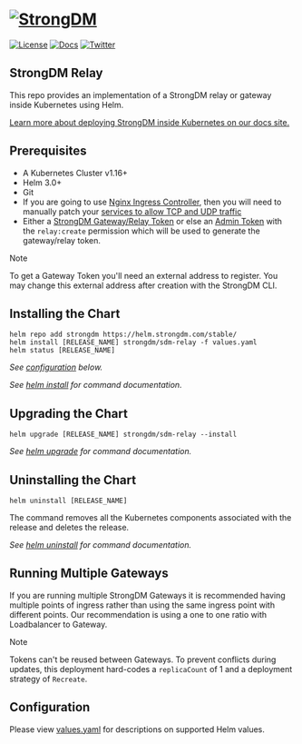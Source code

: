 ﻿# [![StrongDM](../../sdm_icon.png)](https://strongdm.com/)

[![License](https://img.shields.io/badge/License-Apache_2.0-blue.svg)](https://opensource.org/licenses/Apache-2.0)
[![Docs](https://img.shields.io/badge/docs-current-brightgreen.svg)](https://strongdm.com/docs)
[![Twitter](https://img.shields.io/twitter/follow/strongdm.svg?style=social)](https://twitter.com/intent/follow?screen_name=strongdm)

## StrongDM Relay

This repo provides an implementation of a StrongDM relay or gateway inside Kubernetes using Helm.

[Learn more about deploying StrongDM inside Kubernetes on our docs site.](https://www.strongdm.com/docs/installation/install-your-gateway/kubernetes-gateways)

## Prerequisites

* A Kubernetes Cluster v1.16+
* Helm 3.0+
* Git
* If you are going to use [Nginx Ingress Controller](https://kubernetes.github.io/ingress-nginx/), then you will need to manually patch your [services to allow TCP and UDP traffic](https://kubernetes.github.io/ingress-nginx/user-guide/exposing-tcp-udp-services/)
* Either a [StrongDM Gateway/Relay Token](https://www.strongdm.com/docs/admin-ui-guide/network/gateways) or else an [Admin Token](https://www.strongdm.com/docs/admin/users/admin-tokens/) with the `relay:create` permission which will be used to generate the gateway/relay token.

> [!NOTE]
> To get a Gateway Token you'll need an external address to register. You may change this external address after creation with the StrongDM CLI.

## Installing the Chart

```shell
helm repo add strongdm https://helm.strongdm.com/stable/
helm install [RELEASE_NAME] strongdm/sdm-relay -f values.yaml
helm status [RELEASE_NAME]
```

_See [configuration](#configuration) below._

_See [helm install](https://helm.sh/docs/helm/helm_install/) for command documentation._

## Upgrading the Chart

```shell
helm upgrade [RELEASE_NAME] strongdm/sdm-relay --install
```

_See [helm upgrade](https://helm.sh/docs/helm/helm_upgrade/) for command documentation._

## Uninstalling the Chart

```shell
helm uninstall [RELEASE_NAME]
```

The command removes all the Kubernetes components associated with the release and deletes the release.

_See [helm uninstall](https://helm.sh/docs/helm/helm_uninstall/) for command documentation._

## Running Multiple Gateways

If you are running multiple StrongDM Gateways it is recommended having multiple points of ingress rather than using the same ingress point with different points. Our recommendation is using a one to one ratio with Loadbalancer to Gateway.

> [!NOTE]
> Tokens can't be reused between Gateways. To prevent conflicts during updates, this deployment hard-codes a `replicaCount` of 1 and a deployment strategy of `Recreate`.

## Configuration

Please view [values.yaml](./values.yaml) for descriptions on supported Helm values.
